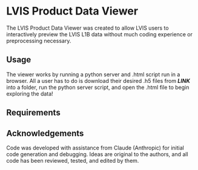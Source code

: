 # LVIS Product Data Viewer

The LVIS Product Data Viewer was created to allow LVIS users to interactively preview the LVIS L1B data without much coding experience or preprocessing necessary. 

## Usage
The viewer works by running a python server and .html script run in a browser. All a user has to do is download their desired .h5 files from ***LINK*** into a folder, run the python server script, and open the .html file to begin exploring the data!

## Requirements

## Acknowledgements
Code was developed with assistance from Claude (Anthropic) for initial code generation and debugging. Ideas are original to the authors, and all code has been reviewed, tested, and edited by them.
